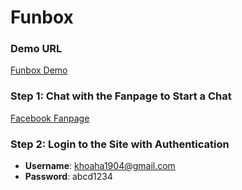# Funbox

### Demo URL
[Funbox Demo](http://your-demo-url.com)

### Step 1: Chat with the Fanpage to Start a Chat
[Facebook Fanpage](https://www.facebook.com/profile.php?id=100085889208204)

### Step 2: Login to the Site with Authentication
- **Username**: khoaha1904@gmail.com
- **Password**: abcd1234
